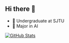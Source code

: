 ## Hi there 👋

- 🏫 Undergraduate at SJTU
- 🔭 Major in AI

[![GitHub Stats](https://github-readme-stats.vercel.app/api?username=despzcm&count_private=true&show_icons=true&line_height=20)](https://github.com/anuraghazra/github-readme-stats)

<!--
**despzcm/despzcm** is a ✨ _special_ ✨ repository because its `README.md` (this file) appears on your GitHub profile.

Here are some ideas to get you started:

- 🔭 I’m currently working on ...
- 🌱 I’m currently learning ...
- 👯 I’m looking to collaborate on ...
- 🤔 I’m looking for help with ...
- 💬 Ask me about ...
- 📫 How to reach me: ...
- 😄 Pronouns: ...
- ⚡ Fun fact: ...
-->
